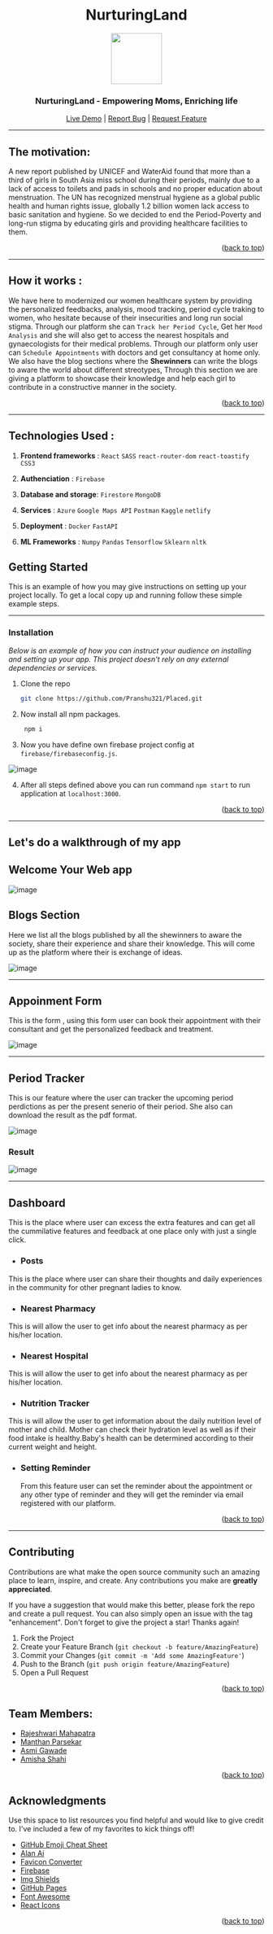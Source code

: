 <h1 align="center"><b>NurturingLand</b></h1>

<div align="center">
  <a id="top" href="https://shewin.netlify.app/" target="blank">
    <img src="https://user-images.githubusercontent.com/86917304/189530487-4f2eba29-9268-4801-9f4f-b2a9b03948a1.png" width="100px" alt="">
  </a>

  <h3 align="center">NurturingLand - Empowering Moms, Enriching life</h3>

  <p align="center">
    <a href="https://shewin.netlify.app/" target="blank">Live Demo</a> |
    <a href="https://github.com/Sreetama2001/SheWins-Period_Helper/issues" target="blank">Report Bug</a> |
    <a href="https://github.com/Sreetama2001/SheWins-Period_Helper/issues" target="blank">Request Feature</a>
  </p>
</div>

---

## The motivation:
A new report published by UNICEF and WaterAid found that more than a third of girls in South Asia miss school during their periods, mainly due to a lack of access to toilets and pads in schools and no proper education about menstruation. The UN has recognized menstrual hygiene as a global public health and human rights issue, globally 1.2 billion women lack access to basic sanitation and hygiene. So we decided to end the Period-Poverty and long-run stigma by educating girls and providing healthcare facilities to them.

<!-- <img
  src=""
  alt="Alt text"
  title="Optional title"
  style="display: inline-block; margin: 0 auto; max-width: 300px"> -->
  
  <p align="right">(<a href="#top">back to top</a>)</p>
  
 ---

## How it works :

  We have here to modernized our women healthcare system by providing the personalized feedbacks, analysis, mood tracking, period cycle traking to  women, who hesitate because of their insecurities and long run social stigma.
  Through our platform she can `Track her Period Cycle`,  Get her `Mood Analysis` and she will also get to access the nearest hospitals and gynaecologists for their medical problems. Through our platform only user can `Schedule Appointments` with doctors and get consultancy at home only.
  We also have the blog sections where the **Shewinners** can write the blogs to aware the world about different streotypes, Through this section we are giving a platform to showcase their knowledge and help each girl to contribute in a constructive manner in the society.

<p align="right">(<a href="#top">back to top</a>)</p>

---

## Technologies Used :

1. **Frontend frameworks** : `React` `SASS` `react-router-dom` `react-toastify` `CSS3`

2. **Authenciation**       : `Firebase`

3. **Database and storage**: `Firestore` `MongoDB`

4. **Services**            : `Azure` `Google Maps API` `Postman` `Kaggle` `netlify` 

5. **Deployment**          : `Docker` `FastAPI`

6. **ML Frameworks**       : `Numpy` `Pandas` `Tensorflow` `Sklearn` `nltk` 

<!-- GETTING STARTED -->
## Getting Started

This is an example of how you may give instructions on setting up your project locally.
To get a local copy up and running follow these simple example steps.

---

### Installation

_Below is an example of how you can instruct your audience on installing and setting up your app. This project doesn't rely on any external dependencies or services._

1. Clone the repo
   ```sh
   git clone https://github.com/Pranshu321/Placed.git
   ```
2. Now install all npm packages.
   ```sh
    npm i 
   ```
   
3. Now you have define own firebase project config at `firebase/firebaseconfig.js`.

  ![image](https://user-images.githubusercontent.com/86917304/183728317-30372103-f0d7-4e99-b12c-7f0cd825ea18.png)

4. After all steps defined above you can run command `npm start` to run application at `localhost:3000`.

<p align="right">(<a href="#top">back to top</a>)</p>

---

## Let's do a walkthrough of my app

## Welcome Your Web app

![image](https://user-images.githubusercontent.com/86917304/211189642-7d5a2888-8076-488d-82cb-ed66d0be3872.png)


## **Blogs Section**
Here we list all the blogs published by all the shewinners to aware the society, share their experience and share their knowledge. This will come up as the platform where their is exchange of ideas.

![image](https://user-images.githubusercontent.com/86917304/211190535-d7ca9136-b8e0-4dd8-b5ea-b57fda5d996c.png)

---

## **Appoinment Form**
This is the form , using this form user can book their appointment with their consultant and get the personalized feedback and treatment.

![image](https://user-images.githubusercontent.com/86917304/211190727-0b390c44-3d24-48cd-a8dd-a3eb4bc66766.png)

---

## **Period Tracker**
This is our feature where the user can tracker the upcoming period perdictions as per the present senerio of their period. She also can download the result as the pdf format.

![image](https://user-images.githubusercontent.com/86917304/211191003-a7ef4e3d-fafc-41e8-95ef-e9eabdca712e.png)
### Result

![image](https://user-images.githubusercontent.com/86917304/211191012-66b8aaa9-781f-4c57-93c2-b53b47436b1c.png)

---

## Dashboard
This is the place where user can excess the extra features and can get all the cummilative features and feedback at one place only with just a single click.


   - ### Posts
  This is the place where user can share their thoughts and daily experiences in the community for other pregnant ladies to know.

   - ### Nearest Pharmacy
  This is will allow the user to get info about the nearest pharmacy as per his/her location.
  
  
   - ### Nearest Hospital
   This is will allow the user to get info about the nearest pharmacy as per his/her location.
   

  - ### Nutrition Tracker
   This is will allow the user to get information about the daily nutrition level of mother and child. Mother can check their hydration level as well as if their food intake is healthy.Baby's health can be determined according to their current weight and height.
   
   
  - ### Setting Reminder
    From this feature user can set the reminder about the appointment or any other type of reminder and they will get the reminder via email registered with our platform.
        
 
<p align="right">(<a href="#top">back to top</a>)</p>

---

## Contributing

Contributions are what make the open source community such an amazing place to learn, inspire, and create. Any contributions you make are **greatly appreciated**.

If you have a suggestion that would make this better, please fork the repo and create a pull request. You can also simply open an issue with the tag "enhancement".
Don't forget to give the project a star! Thanks again!

1. Fork the Project
2. Create your Feature Branch (`git checkout -b feature/AmazingFeature`)
3. Commit your Changes (`git commit -m 'Add some AmazingFeature'`)
4. Push to the Branch (`git push origin feature/AmazingFeature`)
5. Open a Pull Request

<p align="right">(<a href="#top">back to top</a>)</p>


## Team Members: 

- [Rajeshwari Mahapatra](https://github.com/RajeshwariMahapatra)
- [Manthan Parsekar](https://github.com/Manthan997)
- [Asmi Gawade](https://github.com/asmigawade)
- [Amisha Shahi](https://github.com/Amisha-05)


<p align="right">(<a href="#top">back to top</a>)</p>



<!-- ACKNOWLEDGMENTS -->
## Acknowledgments

Use this space to list resources you find helpful and would like to give credit to. I've included a few of my favorites to kick things off!

* [GitHub Emoji Cheat Sheet](https://www.webpagefx.com/tools/emoji-cheat-sheet)
* [Alan Ai](https://alan.app/)
* [Favicon Converter](https://favicon.io/favicon-converter/)
* [Firebase](https://firebase.google.com/)
* [Img Shields](https://shields.io)
* [GitHub Pages](https://pages.github.com)
* [Font Awesome](https://fontawesome.com)
* [React Icons](https://react-icons.github.io/react-icons/search)

<p align="right">(<a href="#top">back to top</a>)</p>
